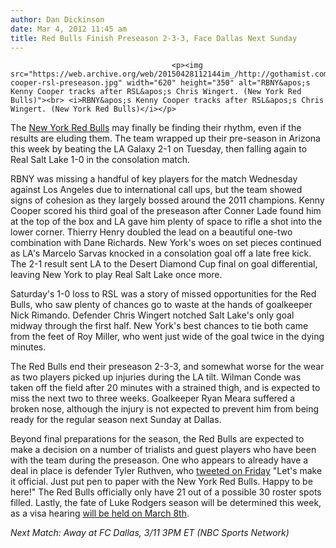 ```yaml
---
author: Dan Dickinson
date: Mar 4, 2012 11:45 am
title: Red Bulls Finish Preseason 2-3-3, Face Dallas Next Sunday
---
```


	
										<p><img src="https://web.archive.org/web/20150428112144im_/http://gothamist.com/upload/2012/03/rbny-cooper-rsl-preseason.jpg" width="620" height="350" alt="RBNY&apos;s Kenny Cooper tracks after RSL&apos;s Chris Wingert. (New York Red Bulls)"><br> <i>RBNY&apos;s Kenny Cooper tracks after RSL&apos;s Chris Wingert. (New York Red Bulls)</i></p>

<p>The <a href="https://web.archive.org/web/20150428112144/http://gothamist.com/tags/redbulls">New York Red Bulls</a> may finally be finding their rhythm, even if the results are eluding them.  The team wrapped up their pre-season in Arizona this week by beating the LA Galaxy 2-1 on Tuesday, then falling again to Real Salt Lake 1-0 in the consolation match.</p>

<p>RBNY was missing a handful of key players for the match Wednesday against Los Angeles due to international call ups, but the team showed signs of cohesion as they largely bossed around the 2011 champions.  Kenny Cooper scored his third goal of the preseason after Conner Lade found him at the top of the box and LA gave him plenty of space to rifle a shot into the lower corner.  Thierry Henry doubled the lead on a beautiful one-two combination with Dane Richards.  New York&apos;s woes on set pieces continued as LA&apos;s Marcelo Sarvas knocked in a consolation goal off a late free kick.  The 2-1 result sent LA to the Desert Diamond Cup final on goal differential, leaving New York to play Real Salt Lake once more.</p>

<p>Saturday&apos;s 1-0 loss to RSL was a story of missed opportunities for the Red Bulls, who saw plenty of chances go to waste at the hands of goalkeeper Nick Rimando.  Defender Chris Wingert notched Salt Lake&apos;s only goal midway through the first half.  New York&apos;s best chances to tie both came from the feet of Roy Miller, who went just wide of the goal twice in the dying minutes.</p>

<p>The Red Bulls end their preseason 2-3-3, and somewhat worse for the wear as two players picked up injuries during the LA tilt.  Wilman Conde was taken off the field after 20 minutes with a strained thigh, and is expected to miss the next two to three weeks.  Goalkeeper Ryan Meara suffered a broken nose, although the injury is not expected to prevent him from being ready for the regular season next Sunday at Dallas.</p>

<p>Beyond final preparations for the season, the Red Bulls are expected to make a decision on a number of trialists and guest players who have been with the team during the preseason.  One who appears to already have a deal in place is defender Tyler Ruthven, who <a href="https://web.archive.org/web/20150428112144/https://twitter.com/#!/Truthven/status/175791563400679427">tweeted on Friday</a> &quot;Let&apos;s make it official. Just put pen to paper with the New York Red Bulls. Happy to be here!&quot;  The Red Bulls officially only have 21 out of a possible 30 roster spots filled.  Lastly, the fate of Luke Rodgers season will be determined this week, as a visa hearing <a href="https://web.archive.org/web/20150428112144/http://www.mlssoccer.com/news/article/2012/03/01/decision-rodgers-visa-issue-come-next-week">will be held on March 8th</a>.</p>

<p><em>Next Match: Away at FC Dallas, 3/11 3PM ET (NBC Sports Network)</em></p>					
										
									
				